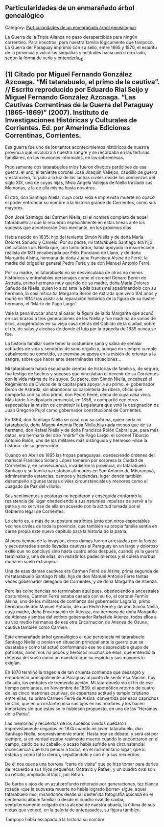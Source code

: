## Particularidades de un enmarañado árbol genealógico

Category: [Particularidades de un enmarañado árbol genealógico](http://descubrircorrientes.com.ar/2012/index.php/3801-historia-desde-1814-hasta-la-guerra-de-la-triple-alianza/de-lagrana-a-lopez-soto-1862-1868-corrientes-y-la-guerra-del-paraguay/corrientes-bajo-fuego/captura-y-cautiverio-de-mujeres-correntinas/particularidades-de-un-enmaranado-arbol-genealogico)

La Guerra de la Triple Alianza no paso desapercibida para ningún correntino. Para nosotros, para nuestra familia lógicamente que tampoco. La Guerra del Paraguay imprimió con su sello, entre 1865 y 1870, el espíritu de la provincia y volcó las simpatías y actitudes hacia uno u otro lado, según la forma de verla y entenderla<sub><strong>(1)</strong></sub>.

## **(1)** Citado por Miguel Fernando González Azcoaga. “Mi tatarabuelo, el primo de la cautiva”. // Escrito reproducido por Eduardo Rial Seijo y Miguel Fernando González Azcoaga. “Las Cautivas Correntinas de la Guerra del Paraguay (1865-1869)” (2007). Instituto de Investigaciones Históricas y Culturales de Corrientes. Ed. por Amerindia Ediciones Correntinas, Corrientes.

Esa guerra fue uno de los tantos acontecimientos históricos de nuestra provincia que involucró a nuestra sangre y se recordaba en las tertulias familiares, en las reuniones informales, en las sobremesas.

Precisamente dos tatarabuelos míos fueron directos partícipes de esa guerra: el uno, el teniente coronel José Joaquín Vallejos, caudillo de guerra y estanciero, forjado a la luz de las luchas civiles desde los comienzos del siglo XIX, una de cuyas hijas, Misia Angela Vallejos de Niella trasladó sus Memorias, y la de ella misma hasta nosotros.

El otro, don Santiago Niella, cuya corta vida e imprevista muerte no opacó el poder entroncar su nombre a la historia grande de Corrientes, como sus mayores.

Don José Santiago del Carmen Niella, tal el nombre completo de aquel tatarabuelo al que lo recuerdo especialmente en estas líneas ante los sucesos que acontecerán Dios mediante, en los próximos días.

Había nacido en 1835; hijo del teniente Simón Niella y de doña María Dolores Sañudo y Camelo. Por su padre, mi tatarabuelo Santiago era hijo del catalán Luis Niella que, con tanto ardor, había apoyado la insurrección realista de 1811 encabezada por Félix Ponciano de Llano, y de doña Margarita Alsina, hermana de doña Juana Francisca Alsina de Ferré, la madre del brigadier general Pedro Ferré y de don Manuel Antonio Ferré.

Por su madre, mi tatarabuelo no se desvinculaba de otros no menos históricos y entrañables personajes como el coronel Genaro Berón de Astrada, primo hermano muy querido de su madre, doña María Dolores Sañudo de Niella, quien lo alzó ante la pila bautismal apadrinándolo con su hermana, la casi mítica tía Margarita Berón de Astrada que vivió 104 años y murió en 1914 tras asistir a la reparación histórica de la figura de su ilustre hermano, el “Mártir de Pago Largo”.

Vale la pena evocar ahora,al pasar, la figura de la tía Margarita que acunó en sus brazos a tres generaciones de los Niella y fue madrina de varios de ellos, acogiéndolos en su vieja casa detrás del Cabildo de la ciudad, sobre el río, de salas y alcobas de donde el luto por la tragedia de 1839 nunca se fue.

La historia familiar suele tener la costumbre sana y sabia de señalar actitudes de vida y senderos de sano orgullo y, aunque no siempre cumple cabalmente su cometido, su premisa se apoya en la misión de orientar a la sangre, sobre qué hacer ante determinadas situaciones...

Mi tatarabuelo habrá escuchado cientos de historias de familia y, de seguro, fue testigo de hechos y sucesos que vinculaban el devenir de su Corrientes con la vida misma de los suyos. Su padre, don Simón Niella, encabezó el Regimiento de Cívicos de la capital para apoyar a su primo, el gobernador Berón de Astrada, sin abandonar su carpintería de ribera, oficio que compartía con su otro primo, don Pedro Ferré, cerca de cuya casa vivía.  
Más tarde fue diputado provincial, en 1856, y compartió con otros espectables la misión de constituir la Legislatura que votó la designación de Juan Gregorio Pujol como gobernador constitucional de Corrientes.

En 1864, don Santiago Niella se casó con su sobrina, quien sería mi tatarabuela, doña Magna Antonia Rosa Niella,hija nada menos que de su hermano, don Rafael Niella y de doña Francisca Rolón Cabral que, para más datos, era hermana del otro “mártir” de Pago Largo, el coronel Tiburcio Antonio Rolón, uno de los militares más distinguido y hermoso -dice la historia- de su generación.

Cuando en Abril de 1865 las tropas paraguayas, obedeciendo órdenes del mariscal Francisco Solano López tomaron por sorpresa la Ciudad de Corrientes y, en consecuencia, invadieron la provincia, mi tatarabuelo Santiago y su familia ya estaban afincados en San Antonio de Mburucuyá, adminstrando estancias, campos y haciendas, lugar donde también desempeñó algunas tareas civiles circunstanciales y menores como el Juzgado de Paz del villorio.

Sus sentimientos y posturas no trepidaron y enseguida conformó la resistencia del lugar obedeciendo a sus naturales impulsos de servir a la patria y no servirse de ella en acuerdo con la actitud tomada por el Gobierno legal de Corrientes.

Lo cierto es, a más de su postura patriótica junto con otros espectables vecinos civiles de toda la provincia, que también su propia familia sentía en carne propia este nuevo capítulo para la historia de la patria.

Al poco tiempo de la invasión, cinco damas fueron arrestadas por la fuerza y secuestradas siendo llevadas cautivas al Paraguay en un largo y doloroso exilio que no concluyó sino hasta cuatro años después, cuando ya la guerra terminaba y, una de ellas, sin resistir los padecimientos y el colera morbus moría en suelo extranjero.

Una de esas damas cautivas era Carmen Ferré de Alsina, prima segunda de mi tatarabuelo Santiago Niella, hija de don Manuel Antonio Ferré tantas veces gobernador delegado de Corrientes, y de doña Margarita de Atienza.

Pero las coincidencias no terminaban aquí pues, obedeciendo a ancestrales costumbres, Carmen Ferré estaba casada con su tío, el coronel Fermín Alsina, uno de los militares de confianza del gobernador Lagraña, primo hermano de don Manuel Antonio, de don Pedro Ferré y de don Simón Niella, cuya madre, doña Encarnación de Atienza, era hermana de doña Margarita de Atienza y ambas del extinto gobernador Rafael de Atienza, todos ellos a su vez medio hermanos de esa otra Encarnación de Atienza de Osuna, cautiva también como Carmen.

Este enmarañado árbol genealógico al que pertenecía mi tatarabuelo Santiago Niella lo ponían en situación principal ante la guerra que se desataba y como tal actuó conformando ese no despreciable grupo de patriotas, anónimos no pocos y heroicos muchos de ellos, que entendió la defensa del suelo como un mandato que su espíritu y sus mayores lo exigían.

En 1870 terminó la tragedia de tan cruenta contienda que desangró y empobreció principalmente al Paraguay al punto de sentir esa Nación, hoy día aún, los embates de tremenda acción. Mi tatarabuelo vio el fin de ese tiempo pero antes, en Noviembre de 1869, el apoteótico retorno de cuatro de las cinco matronas cautivas, de espartana actitud y temple cristiano entre ellas, su prima Carmen Ferré de Alsina, convertida por esos caprichos de Clío, que en un instante posa sus ojos en los hombres y los hacen inmortales sin que estos se lo hubiesen propuesto, en una de las “Heroinas de la Patria”.

Las memorias y recuerdos de los sucesos vividos quedaron imprevistamente cegados en 1874 cuando mi joven tatarabuelo, don Santiago Niella, sorpresivamente murió. Hasta hoy se debate, y será así por siempre, si en verdad estaba realmente muerto cuando lo encontraron en el campo, caído de su caballo, o acaso había sufrido una circunstancial inconciencia que hizo pensar a todos, en el rudimentario lugar, que lo estaba y como tal lo dieron, sepultándolo y con él a sus recuerdos.

De él nos queda una borrosa “carta de visita” que se hizo tomar para darles de recuerdo a sus hijos pequeños: Octravio y Rafael, y un cuadro oval son su retrato, ampliado al lápiz, por Bitran.

De barba y ojos de un azul profundo reiterado por generaciones, tez blanca rosada -que la supuesta muerte no había logrado borrar- sigue, aquel tatarabuelo mío, mirándonos desde su desteñida fotografía ubicada en el centenario álbum familiar o desde el cuadro oval de caoba, sempiternamente colgado en la alcoba de nuestra abuela, la última de sus nietas que veneró, en la galería de antepasados, su figura también.

Tampoco había escapado a la historia su nombre.